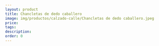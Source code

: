 ```yaml
---
layout: product
title: Chancletas de dedo caballero
image: img/productos/calzado-calle/Chancletas de dedo caballero.jpeg
price: 
tags: 
description: 
order: 0
---
```

